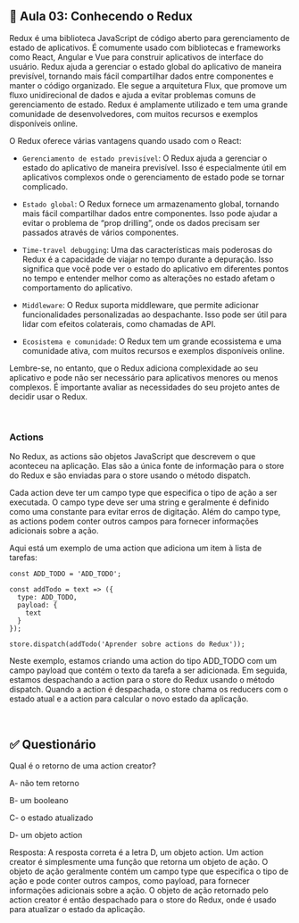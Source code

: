 ## 📝 Aula 03: Conhecendo o Redux
Redux é uma biblioteca JavaScript de código aberto para gerenciamento de estado de aplicativos. É comumente usado com bibliotecas e frameworks como React, Angular e Vue para construir aplicativos de interface do usuário. Redux ajuda a gerenciar o estado global do aplicativo de maneira previsível, tornando mais fácil compartilhar dados entre componentes e manter o código organizado. Ele segue a arquitetura Flux, que promove um fluxo unidirecional de dados e ajuda a evitar problemas comuns de gerenciamento de estado. Redux é amplamente utilizado e tem uma grande comunidade de desenvolvedores, com muitos recursos e exemplos disponíveis online.

O Redux oferece várias vantagens quando usado com o React:

- ``Gerenciamento de estado previsível``: O Redux ajuda a gerenciar o estado do aplicativo de maneira previsível. Isso é especialmente útil em aplicativos complexos onde o gerenciamento de estado pode se tornar complicado.

- ``Estado global``: O Redux fornece um armazenamento global, tornando mais fácil compartilhar dados entre componentes. Isso pode ajudar a evitar o problema de “prop drilling”, onde os dados precisam ser passados através de vários componentes.

- ``Time-travel debugging``: Uma das características mais poderosas do Redux é a capacidade de viajar no tempo durante a depuração. Isso significa que você pode ver o estado do aplicativo em diferentes pontos no tempo e entender melhor como as alterações no estado afetam o comportamento do aplicativo.

- ``Middleware``: O Redux suporta middleware, que permite adicionar funcionalidades personalizadas ao despachante. Isso pode ser útil para lidar com efeitos colaterais, como chamadas de API.

- ``Ecosistema e comunidade``: O Redux tem um grande ecossistema e uma comunidade ativa, com muitos recursos e exemplos disponíveis online.

Lembre-se, no entanto, que o Redux adiciona complexidade ao seu aplicativo e pode não ser necessário para aplicativos menores ou menos complexos. É importante avaliar as necessidades do seu projeto antes de decidir usar o Redux.

<br>

### Actions
No Redux, as actions são objetos JavaScript que descrevem o que aconteceu na aplicação. Elas são a única fonte de informação para o store do Redux e são enviadas para o store usando o método dispatch.

Cada action deve ter um campo type que especifica o tipo de ação a ser executada. O campo type deve ser uma string e geralmente é definido como uma constante para evitar erros de digitação. Além do campo type, as actions podem conter outros campos para fornecer informações adicionais sobre a ação.

Aqui está um exemplo de uma action que adiciona um item à lista de tarefas:
```
const ADD_TODO = 'ADD_TODO';

const addTodo = text => ({
  type: ADD_TODO,
  payload: {
    text
  }
});

store.dispatch(addTodo('Aprender sobre actions do Redux'));
```

Neste exemplo, estamos criando uma action do tipo ADD_TODO com um campo payload que contém o texto da tarefa a ser adicionada. Em seguida, estamos despachando a action para o store do Redux usando o método dispatch. Quando a action é despachada, o store chama os reducers com o estado atual e a action para calcular o novo estado da aplicação.


<br>

## ✅ Questionário
Qual é o retorno de uma action creator?

A- não tem retorno

B- um booleano

C- o estado atualizado

D- um objeto action

Resposta: A resposta correta é a letra D, um objeto action. Um action creator é simplesmente uma função que retorna um objeto de ação. O objeto de ação geralmente contém um campo type que especifica o tipo de ação e pode conter outros campos, como payload, para fornecer informações adicionais sobre a ação. O objeto de ação retornado pelo action creator é então despachado para o store do Redux, onde é usado para atualizar o estado da aplicação.